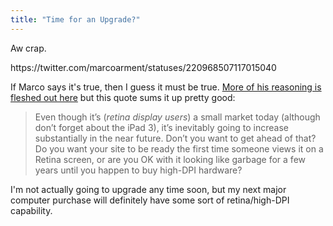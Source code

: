 ```yaml
---
title: "Time for an Upgrade?"
---
```

<p>Aw crap.</p>
<p>https://twitter.com/marcoarment/statuses/220968507117015040</p>
<p>If Marco says it's true, then I guess it must be true. <a href="http://www.marco.org/2012/07/05/web-designers-need-retina">More of his reasoning is fleshed out here</a> but this quote sums it up pretty good:</p>
<blockquote><p>
  Even though it’s (<em>retina display users</em>) a small market today (although don’t forget about the iPad 3), it’s inevitably going to increase substantially in the near future. Don’t you want to get ahead of that? Do you want your site to be ready the first time someone views it on a Retina screen, or are you OK with it looking like garbage for a few years until you happen to buy high-DPI hardware?
</p></blockquote>
<p>I'm not actually going to upgrade any time soon, but my next major computer purchase will definitely have some sort of retina/high-DPI capability.</p>
